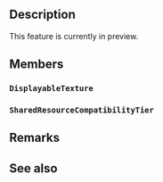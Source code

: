## Description

This feature is currently in preview.

## Members

### `DisplayableTexture`

### `SharedResourceCompatibilityTier`

## Remarks

## See also